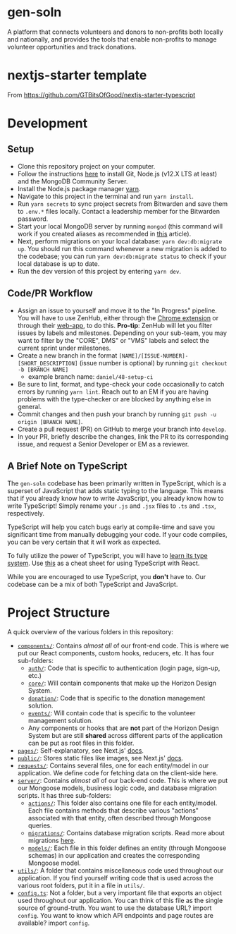 # gen-soln

A platform that connects volunteers and donors to non-profits both locally and nationally, and provides the tools that enable non-profits to manage volunteer opportunities and track donations.

# nextjs-starter template

From https://github.com/GTBitsOfGood/nextjs-starter-typescript

# Development

## Setup

- Clone this repository project on your computer.
- Follow the instructions [here](https://www.notion.so/gtbitsofgood/Getting-Started-56106473076a47eaa8c863741becbf34) to install Git, Node.js (v12.X LTS at least) and the MongoDB Community Server.
- Install the Node.js package manager [yarn](https://classic.yarnpkg.com/en/docs/install/).
- Navigate to this project in the terminal and run `yarn install`.
- Run `yarn secrets` to sync project secrets from Bitwarden and save them to `.env.*` files locally. Contact a leadership member for the Bitwarden password.
- Start your local MongoDB server by running `mongod` (this command will work if you created aliases as recommended in [this](https://zellwk.com/blog/install-mongodb/) article).
- Next, perform migrations on your local database: `yarn dev:db:migrate up`. You should run this command whenever a new migration is added to the codebase; you can run `yarn dev:db:migrate status` to check if your local database is up to date.
- Run the dev version of this project by entering `yarn dev`.

## Code/PR Workflow

- Assign an issue to yourself and move it to the "In Progress" pipeline. You will have to use ZenHub, either through the [Chrome extension](https://chrome.google.com/webstore/detail/zenhub-for-github/ogcgkffhplmphkaahpmffcafajaocjbd) or through their [web-app](https://app.zenhub.com/), to do this. **Pro-tip**: ZenHub will let you filter issues by labels and milestones. Depending on your sub-team, you may want to filter by the "CORE", DMS" or "VMS" labels and select the current sprint under milestones.
- Create a new branch in the format `[NAME]/[ISSUE-NUMBER]-[SHORT_DESCRIPTION]` (issue number is optional) by running `git checkout -b [BRANCH NAME]`
  - example branch name: `daniel/48-setup-ci`
- Be sure to lint, format, and type-check your code occasionally to catch errors by running `yarn lint`. Reach out to an EM if you are having problems with the type-checker or are blocked by anything else in general.
- Commit changes and then push your branch by running `git push -u origin [BRANCH NAME]`.
- Create a pull request (PR) on GitHub to merge your branch into `develop`.
- In your PR, briefly describe the changes, link the PR to its corresponding issue, and request a Senior Developer or EM as a reviewer.

## A Brief Note on TypeScript

The `gen-soln` codebase has been primarily written in TypeScript, which is a superset of JavaScript that adds static typing to the language. This means that if you already know how to write JavaScript, you already know how to write TypeScript! Simply rename your `.js` and `.jsx` files to `.ts` and `.tsx`, respectively.

TypeScript will help you catch bugs early at compile-time and save you significant time from manually debugging your code. If your code compiles, you can be very certain that it will work as expected.

To fully utilize the power of TypeScript, you will have to [learn its type system](https://learnxinyminutes.com/docs/typescript/). Use [this](https://github.com/typescript-cheatsheets/react-typescript-cheatsheet/blob/master/README.md#section-2-getting-started) as a cheat sheet for using TypeScript with React.

While you are encouraged to use TypeScript, you **don't** have to. Our codebase can be a mix of both TypeScript and JavaScript.

# Project Structure

A quick overview of the various folders in this repository:

- [`components/`](components): Contains _almost all_ of our front-end code. This is where we put our React components, custom hooks, reducers, etc. It has four sub-folders:
  - [`auth/`](components/auth): Code that is specific to authentication (login page, sign-up, etc.)
  - [`core/`](components/core): Will contain components that make up the Horizon Design System.
  - [`donation/`](components/donation): Code that is specific to the donation management solution.
  - [`events/`](components/events): Will contain code that is specific to the volunteer management solution.
  - Any components or hooks that are **not** part of the Horizon Design System but are still **shared** across different parts of the application can be put as root files in this folder.
- [`pages/`](pages): Self-explanatory, see Next.js' [docs](https://nextjs.org/docs/basic-features/pages).
- [`public/`](public): Stores static files like images, see Next.js' [docs](https://nextjs.org/docs/basic-features/static-file-serving).
- [`requests/`](requests): Contains several files, one for each entity/model in our application. We define code for fetching data on the client-side here.
- [`server/`](server): Contains _almost all_ of our back-end code. This is where we put our Mongoose models, business logic code, and database migration scripts. It has three sub-folders:
  - [`actions/`](server/actions): This folder also contains one file for each entity/model. Each file contains methods that describe various "actions" associated with that entity, often described through Mongoose queries.
  - [`migrations/`](server/migrations): Contains database migration scripts. Read more about migrations [here](https://dev.to/pesse/one-does-not-simply-update-a-database--migration-based-database-development-527d).
  - [`models/`](server/models): Each file in this folder defines an entity (through Mongoose schemas) in our application and creates the corresponding Mongoose model.
- [`utils/`](utils): A folder that contains miscellaneous code used throughout our application. If you find yourself writing code that is used across the various root folders, put it in a file in `utils/`.
- [`config.ts`](config.ts): Not a folder, but a very important file that exports an object used throughout our application. You can think of this file as the single source of ground-truth. You want to use the database URL? import `config`. You want to know which API endpoints and page routes are available? import `config`.
